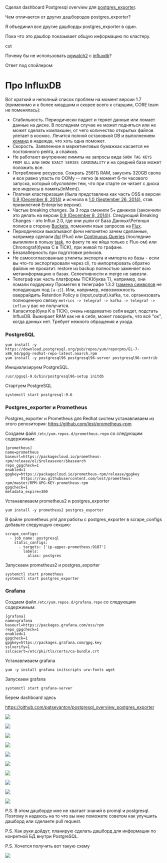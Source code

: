 Сделал dashboard Postgresql overview для [postgres_exporter](https://github.com/wrouesnel/postgres_exporter/blob/master/queries.yaml).

Чем отличается от других дашбородов postgres_exporter?

Я объединил все другие дашборды postgres_exporter в один.

Пока что это дашбор показывает общую информацию по кластеру.

cut

Почему бы не использовать [pgwatch2]() c [influxdb](https://github.com/influxdata/influxdb)?

Ответ под спойлером:

# Про InfluxDB

Вот краткий и неполный список проблем на момент версии 1.7 (применимо и к более младшим и скорее всего к старшим, CORE team не поменялась):

- Стабильность. Периодически падает и теряет данные или ломает данные на диске. В последнем случае не может подняться или не может сделать компакшен, от чего количество открытых файлов улетает в космос. Лечится полной остановкой DB и выполнением [команд](https://docs.influxdata.com/influxdb/v1.8/tools/influx_inspect/) в надежде, что хоть одна поможет.
- Скорость. Заявленное в маркетинговых бумажках касается не постоянного рейта, а спайков.
- Не работают внутренние лимиты на запросы вида `SHOW TAG KEYS FROM ALL` или `SHOW EXACT SERIES CARDINALITY` и на средней базе может положить все.
- Потребление ресурсов. Сожрать 256ГБ RAM, закусить 320GB свопа и все равно упасть по OOMу -- легко (в момент 6-ти часового запуска, который обусловлен тем, что при старте он читает с диска все индексы в память(InMem)).
- Платная кластеризация (была представлена как часть OSS в версии [0.9 (December 8, 2014)](https://www.influxdata.com/blog/clustering-tags-and-enhancements-to-come-in-0-9-0/) и исчезла в [1.0 (September 26, 2014)](https://www.influxdata.com/blog/one-year-of-influxdb-and-the-road-to-1-0/), став привилегией Enterprise версии).
- Частые breaking changes. За 3 года сменили 5+ движков (закончили это делать на версии [0.9 (December 8, 2014)](https://www.influxdata.com/blog/clustering-tags-and-enhancements-to-come-in-0-9-0/)). Следующий Breaking Changes - это Influx 2.0, где они ушли от База Данных\Ретеншн полиси в сторону [Buckets](https://v2.docs.influxdata.com/v2.0/reference/key-concepts/data-elements/#bucket), поменяли язык запросов на [Flux](https://v2.docs.influxdata.com/v2.0/reference/flux/).
- Периодически выкатывают фичи непонятно зачем сделанные, например сделали [ifql](https://www.influxdata.com/blog/announcing-ifql-v0-0-3/) (Flux) или [Continuous Queries](https://docs.influxdata.com/influxdb/v1.8/query_language/continuous_queries/) (последние выпилили в пользу [task](https://v2.docs.influxdata.com/v2.0/process-data/common-tasks/downsample-data/), по факту те же яйца только с Flux-ом) или Chronograf(буква C в TICK), при живой то графане.
- Безалаберность при подготовке релизов.
- Не самосогласованные утилиты экспорта и импорта из базы - если вы что-то экспортировали через cli, то импортировать обратно файлик не прокатит. restore из backup полностью заменяет всю метаинформацию о базах. Селективности и merge не завезли.
- Телеграф как часть платформы TICK(буква T), например, они ломали поддержку Прометея в телеграфе 1.3.2 ([замена символов](https://github.com/influxdata/telegraf/issues/2937) не попадающих под `[a-z]`). Или, например, невозможность оверрайдить Retention Policy в (input,output).kafka, т.е. организовать полноценную связку `metrics -> telegraf -> kafka -> telegraf -> influx` у вас не получится.
- Капаситор(бука K в TICK), очень неадекватно себя ведет, подстать InfluxDB. Выжирает RAM как не в себя, может говорить, что всё "ок", когда данных нет. Требует нежного обращения и ухода.

### PostgreSQL

```
yum install -y https://download.postgresql.org/pub/repos/yum/reporpms/EL-7-x86_64/pgdg-redhat-repo-latest.noarch.rpm
yum install -y postgresql96 postgresql96-server postgresql96-contrib
```

Инициализируем PostgreSQL.

```
/usr/pgsql-9.6/bin/postgresql96-setup initdb
```

Стартуем PostgreSQL

```
systemctl start postgresql-9.6
```

### Postgres_exporter и Prometheus

Postgres_exporter и Prometheus для Redhat систем устанавливаем из этого репозитория: https://github.com/lest/prometheus-rpm

Создаем файл `/etc/yum.repos.d/prometheus.repo` со следующим содержимым:

```
[prometheus]
name=prometheus
baseurl=https://packagecloud.io/prometheus-rpm/release/el/$releasever/$basearch
repo_gpgcheck=1
enabled=1
gpgkey=https://packagecloud.io/prometheus-rpm/release/gpgkey
       https://raw.githubusercontent.com/lest/prometheus-rpm/master/RPM-GPG-KEY-prometheus-rpm
gpgcheck=1
metadata_expire=300
```

Устанавливаем prometheus2 и postgres_exporter

```
yum install -y prometheus2 postgres_exporter
```

В файле prometheus.yml для работы с postgres_exporter в scrape_configs добавьте следующую секцию:

```
scrape_configs:
  - job_name: postgresql
    static_configs:
      - targets: ['ip-адрес-prometheus:9187']
        labels:
          alias: postgres
```



Запускаем prometheus2 и postgres_exporter

```
systemctl start prometheus
systemctl start postgres_exporter
```

### Grafana

Создаем файл `/etc/yum.repos.d/grafana.repo` со следующим содержимым:

```
[grafana]
name=grafana
baseurl=https://packages.grafana.com/oss/rpm
repo_gpgcheck=1
enabled=1
gpgcheck=1
gpgkey=https://packages.grafana.com/gpg.key
sslverify=1
sslcacert=/etc/pki/tls/certs/ca-bundle.crt
```

Устанавливаем grafana

```
yum -y install grafana initscripts urw-fonts wget
```

Запускаем grafana

```
systemctl start grafana-server
```



Берем dashboard здесь

https://github.com/patsevanton/postgresql_overview_postgres_exporter


![](https://habrastorage.org/webt/in/de/eu/indeeudff0os9fzdqdfhrpdboby.jpeg)

![](https://habrastorage.org/webt/tr/81/ug/tr81ugngobhru0miibe7bgt4rp8.jpeg)

![](https://habrastorage.org/webt/b0/yo/q-/b0yoq-rwfingvptkzqdrwsdzjvi.jpeg)

![](https://habrastorage.org/webt/km/sb/yc/kmsbycvyy5zpgphtlq8enzefob4.jpeg)

![](https://habrastorage.org/webt/xm/sd/4j/xmsd4jhin8-_a2ywmehg7ohir_8.jpeg)

![](https://habrastorage.org/webt/zg/me/xz/zgmexzb97zio0xcr4gvbnvyeoe0.jpeg)

![](https://habrastorage.org/webt/3f/sa/oo/3fsaoof3obeka8o0cjeiv2famcw.jpeg)

![](https://habrastorage.org/webt/dy/zm/nz/dyzmnzfmgnbs09kaawhjjfcrqrw.jpeg)

![](https://habrastorage.org/webt/_j/nr/qr/_jnrqr7jzo5jmixsyudgblw9zte.jpeg)

![](https://habrastorage.org/webt/e6/w-/p3/e6w-p3if6zw4kug1qi327uj8nqc.jpeg)



P.S. В этом дашборде мне не хватает знаний в promql и postgresql. Поэтому я надеюсь на то что вы мне поможете советом как улучшить дашборд или сделаете pull request.



P.S. Как руки дойдут, планирую сделать дашборд для информации по конретной БД внутри PostgreSQL.

P.S. Хочется получить вот такую схему

![](https://habrastorage.org/webt/n_/06/at/n_06atgmuesvmbsbukc6zegedmw.png)
